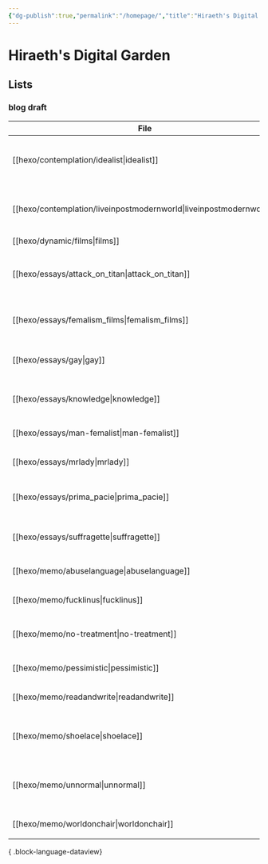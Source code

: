```yaml
---
{"dg-publish":true,"permalink":"/homepage/","title":"Hiraeth's Digital Garden","tags":["gardenEntry"],"created":"2025-06-16T14:31:16.076+08:00"}
---
```



# Hiraeth's Digital Garden

## Lists

<!--
| File                                                                   | title                | tags                                                                        | version |
| ---------------------------------------------------------------------- | -------------------- | --------------------------------------------------------------------------- | ------- |
| [[hexo/essays/Barbie\|Barbie]]                                      | 作为商品的《芭比》：一部不能更好的电影  | <ul><li>影评</li><li>feminism</li><li>ideology</li></ul>                      | stable  |
| [[hexo/essays/science\|science]]                                    | 自然科学何以可能             | <ul><li>philosophy</li><li>science</li><li>knowledge</li></ul>              | stable  |
| [[hexo/essays/talkshow\|talkshow]]                                  | 对脱口秀的一些看法            | <ul><li>talkshow</li><li>life</li><li>media</li></ul>                       | stable  |
| [[hexo/essays/xiaoshideta\|xiaoshideta]]                            | 锐评《消失的她》             | <ul><li>影评</li></ul>                                                        | stable  |
| [[hexo/contemplation/Existence\|Existence]]                         | 我存在！                 | <ul><li>existence</li><li>philosophy</li></ul>                              | rc      |
| [[hexo/contemplation/loveillusion\|loveillusion]]                   | 千万种爱情，和我的爱情          | <ul><li>love</li><li>friends</li><li>life</li><li>poem</li></ul>            | rc      |
| [[hexo/contemplation/question\|question]]                           | 哲学是发问                | <ul><li>philosophy</li><li>existence</li></ul>                              | rc      |
| [[hexo/essays/evacuate\|evacuate]]                                  | 《从21世纪安全撤离》影评        | <ul><li>影评</li><li>irl</li></ul>                                            | rc      |
| [[hexo/essays/introspection\|introspection]]                        | 一些反思                 | <ul><li>talkshow</li></ul>                                                  | rc      |
| [[hexo/memo/whyblog\|whyblog]]                                      | 为什么写博客？              | <ul><li>memo</li><li>life</li></ul>                                         | rc      |
| [[hexo/contemplation/idealist\|idealist]]                           | 一个理想主义者的辩白           | <ul><li>philosophy</li><li>life</li><li>existence</li></ul>                 | draft   |
| [[hexo/contemplation/liveinpostmodernworld\|liveinpostmodernworld]] | 后现代生活                | <ul><li>life</li><li>society</li><li>ideology</li></ul>                     | draft   |
| [[hexo/dynamic/films\|films]]                                       | 影评                   | \-                                                                          | draft   |
| [[hexo/essays/attack_on_titan\|attack_on_titan]]                    | 进击的巨人：好活，但是整烂了       | <ul><li>ideology</li><li>剧评</li><li>freedom</li></ul>                       | draft   |
| [[hexo/essays/femalism_films\|femalism_films]]                      | 口嗨女性主义电影             | <ul><li>feminism</li><li>影评</li></ul>                                       | draft   |
| [[hexo/essays/gay\|gay]]                                            | 从男同看父权制              | <ul><li>feminism</li><li>rights</li></ul>                                   | draft   |
| [[hexo/essays/knowledge\|knowledge]]                                | 知识论                  | <ul><li>knowledge</li><li>philosophy</li></ul>                              | draft   |
| [[hexo/essays/man-femalist\|man-femalist]]                          | 身为男性的女权主义者           | <ul><li>feminism</li></ul>                                                  | draft   |
| [[hexo/essays/mrlady\|mrlady]]                                      | 先生女士                 | <ul><li>feminism</li></ul>                                                  | draft   |
| [[hexo/essays/prima_pacie\|prima_pacie]]                            | 《初步举证》               | <ul><li>影评</li><li>feminism</li></ul>                                       | draft   |
| [[hexo/essays/suffragette\|suffragette]]                            | suffragette          | <ul><li>feminism</li><li>ideology</li></ul>                                 | draft   |
| [[hexo/memo/abuselanguage\|abuselanguage]]                          | 对语言的滥用               | <ul><li>talkshow</li></ul>                                                  | draft   |
| [[hexo/memo/fucklinus\|fucklinus]]                                  | So Linus, Fuck you!  | <ul><li>irl</li></ul>                                                       | draft   |
| [[hexo/memo/no-treatment\|no-treatment]]                            | 为什么拒绝治疗              | <ul><li>life</li><li>philosophy</li></ul>                                   | draft   |
| [[hexo/memo/pessimistic\|pessimistic]]                              | 社会学的悲观倾向             | <ul><li>philosophy</li></ul>                                                | draft   |
| [[hexo/memo/readandwrite\|readandwrite]]                            | readandwrite         | <ul><li>life</li></ul>                                                      | draft   |
| [[hexo/memo/shoelace\|shoelace]]                                    | 饥饿的死刑犯               | <ul><li>philosophy</li><li>life</li><li>death</li></ul>                     | draft   |
| [[hexo/memo/unnormal\|unnormal]]                                    | 文明中的疯癫               | <ul><li>life</li><li>media</li><li>philosophy</li></ul>                     | draft   |
| [[hexo/memo/worldonchair\|worldonchair]]                            | worldonchair         | <ul><li>memo</li></ul>                                                      | draft   |
| [[hexo/essays/art9game\|art9game]]                                  | 第九艺术                 | <ul><li>art</li></ul>                                                       | beta    |
| [[hexo/essays/herstory\|herstory]]                                  | 不要玩他们的游戏             | <ul><li>影评</li><li>feminism</li></ul>                                       | beta    |
| [[hexo/essays/jumping\|jumping]]                                    | 阿里巴巴后续               | <ul><li>media</li></ul>                                                     | beta    |
| [[hexo/memo/intheworld\|intheworld]]                                | 疲惫地入世                | <ul><li>life</li><li>daily</li><li>irl</li></ul>                            | beta    |
| [[hexo/memo/repeat\|repeat]]                                        | 重复的效果                | <ul></ul>                                                                   | beta    |
| [[hexo/memo/shameknowledge\|shameknowledge]]                        | 某种对知识的羞耻             | <ul><li>irl</li><li>knowledge</li></ul>                                     | beta    |
| [[hexo/memo/vmc\|vmc]]                                              | 从智能底盘说起              | <ul><li>memo</li></ul>                                                      | beta    |
| [[hexo/about\|about]]                                               | about                | \-                                                                          | \-      |
| [[hexo/contemplation/free-and-death\|free-and-death]]               | 若自杀不自由，则生存不勇敢        | <ul><li>philosophy</li><li>life</li></ul>                                   | \-      |
| [[hexo/dynamic/books\|books]]                                       | \-                   | \-                                                                          | \-      |
| [[hexo/dynamic/ideas\|ideas]]                                       | 零碎的灵感                | \-                                                                          | \-      |
| [[hexo/dynamic/moment\|moment]]                                     | 即刻                   | \-                                                                          | \-      |
| [[hexo/dynamic/poems\|poems]]                                       | 诗                    | <ul><li>poem</li></ul>                                                      | \-      |
| [[hexo/dynamic/seize_myself\|seize_myself]]                         | Seize Myself         | <ul><li>life</li></ul>                                                      | \-      |
| [[hexo/dynamic/update\|update]]                                     | 近期更新与往期推荐            | <ul></ul>                                                                   | \-      |
| [[hexo/essays/JohnnyKeepWalking\|JohnnyKeepWalking]]                | 《年会不能停》的简单影评         | <ul><li>影评</li><li>ideology</li></ul>                                       | \-      |
| [[hexo/essays/alibaba\|alibaba]]                                    | 做题家、数学家和无良媒体         | <ul><li>media</li></ul>                                                     | \-      |
| [[hexo/essays/copyleft\|copyleft]]                                  | copyleft             | <ul><li>media</li><li>free</li><li>right</li></ul>                          | \-      |
| [[hexo/essays/dome\|dome]]                                          | 诺顿穹顶、决定论与自由意志        | <ul><li>science</li><li>philosophy</li><li>life</li><li>free</li></ul>      | \-      |
| [[hexo/essays/fire-of-love\|fire-of-love]]                          | 跃入永恒的爱情              | <ul><li>love</li><li>friends</li><li>影评</li></ul>                           | \-      |
| [[hexo/essays/freedom\|freedom]]                                    | freedom              | <ul><li>free</li><li>rights</li></ul>                                       | \-      |
| [[hexo/essays/introexistentialism\|introexistentialism]]            | 当代危机和存在主义            | <ul><li>philosophy</li><li>life</li><li>existence</li></ul>                 | \-      |
| [[hexo/essays/introphilosophy\|introphilosophy]]                    | 前往痛苦之路：个人观点的哲学入门推荐   | <ul><li>philosophy</li></ul>                                                | \-      |
| [[hexo/essays/memoryandidentity\|memoryandidentity]]                | 记忆与个人同一性             | <ul><li>existence</li><li>philosophy</li></ul>                              | \-      |
| [[hexo/essays/nezai\|nezai]]                                        | 魔童哪吒                 | <ul><li>影评</li><li>ideology</li></ul>                                       | \-      |
| [[hexo/essays/onlytheriverflows\|onlytheriverflows]]                | 《河边的错误》影评            | <ul><li>影评</li><li>书评</li></ul>                                             | \-      |
| [[hexo/essays/orb\|orb]]                                            | ？                    | <ul><li>philosophy</li><li>knowledge</li></ul>                              | \-      |
| [[hexo/essays/pegasus2\|pegasus2]]                                  | 《飞驰人生2》观后感           | <ul><li>影评</li></ul>                                                        | \-      |
| [[hexo/essays/replicant\|replicant]]                                | 神、人、人造人和弑父           | \-                                                                          | \-      |
| [[hexo/essays/road\|road]]                                          | 在路上：对公路电影的粗浅看法       | <ul><li>影评</li><li>free</li><li>life</li></ul>                              | \-      |
| [[hexo/essays/science2\|science2]]                                  | 作为一种方法论的科学           | <ul><li>science</li><li>philosophy</li><li>free</li><li>knowledge</li></ul> | \-      |
| [[hexo/essays/sciencefiction\|sciencefiction]]                      | 对科幻的一点看法             | <ul><li>science</li></ul>                                                   | \-      |
| [[hexo/essays/talkshow-patch\|talkshow-patch]]                      | 再谈脱口秀:一些澄清和狡辩，以及再次锐评 | <ul><li>talkshow</li><li>feminism</li></ul>                                 | \-      |
| [[hexo/essays/yolo\|yolo]]                                          | 《热辣滚烫》观后感            | <ul><li>影评</li><li>feminism</li></ul>                                       | \-      |
| [[hexo/memo/1in10\|1in10]]                                          | 十分之一的生活              | <ul><li>life</li></ul>                                                      | \-      |
| [[hexo/memo/actingparents\|actingparents]]                          | 对父母形象的表演             | <ul><li>life</li><li>irl</li><li>family</li></ul>                           | \-      |
| [[hexo/memo/arrowoftime\|arrowoftime]]                              | 时间是一种幻觉              | <ul><li>time</li><li>life</li><li>love</li></ul>                            | \-      |
| [[hexo/memo/heartofpoplar\|heartofpoplar]]                          | heartofpoplar        | \-                                                                          | \-      |
| [[hexo/memo/idiot\|idiot]]                                          | 《白痴》！                | <ul><li>书评</li><li>剧评</li></ul>                                             | \-      |
| [[hexo/memo/kafka\|kafka]]                                          | kafka                | <ul><li>书评</li></ul>                                                        | \-      |
| [[hexo/memo/pet\|pet]]                                              | 驯化宠物                 | <ul><li>life</li></ul>                                                      | \-      |
| [[hexo/memo/reply_mp\|reply_mp]]                                    | 对公众号的回复              | <ul><li>media</li></ul>                                                     | \-      |
| [[hexo/test\|test]]                                                 | 测试                   | \-                                                                          | \-      |

{ .block-language-dataview}
-->

<!--
beta:
| File                                            | title    | excerpt                 | tags                                             |
| ----------------------------------------------- | -------- | ----------------------- | ------------------------------------------------ |
| [[hexo/essays/art9game\|art9game]]           | 第九艺术     | 作为第九艺术的游戏               | <ul><li>art</li></ul>                            |
| [[hexo/essays/herstory\|herstory]]           | 不要玩他们的游戏 | 《好东西》的观后赞美              | <ul><li>影评</li><li>feminism</li></ul>            |
| [[hexo/essays/jumping\|jumping]]             | 阿里巴巴后续   | 姜萍事件的后续                 | <ul><li>media</li></ul>                          |
| [[hexo/memo/intheworld\|intheworld]]         | 疲惫地入世    | I'm so tired, exhausted | <ul><li>life</li><li>daily</li><li>irl</li></ul> |
| [[hexo/memo/repeat\|repeat]]                 | 重复的效果    | 突然关于重复的效果               | <ul></ul>                                        |
| [[hexo/memo/shameknowledge\|shameknowledge]] | 某种对知识的羞耻 | 某种对知识的羞耻                | <ul><li>irl</li><li>knowledge</li></ul>          |
| [[hexo/memo/vmc\|vmc]]                       | 从智能底盘说起  | 存在于现实世界的方式              | <ul><li>memo</li></ul>                           |

{ .block-language-dataview}
rc:
| File                                                 | title         | excerpt                                             | tags                                                             |
| ---------------------------------------------------- | ------------- | --------------------------------------------------- | ---------------------------------------------------------------- |
| [[hexo/contemplation/Existence\|Existence]]       | 我存在！          | 焦虑、抑郁和荒诞激情，促使我企图用某种方式消耗掉我自己。我要在我耗尽的过程中写下我自己，非这样不可。  | <ul><li>existence</li><li>philosophy</li></ul>                   |
| [[hexo/contemplation/loveillusion\|loveillusion]] | 千万种爱情，和我的爱情   | 爱情也许是一种幻光，但人总要追逐的幻光，否则如臧克家的诗：“但谁把幻光看成幻光，谁便沉入无边的苦海”。 | <ul><li>love</li><li>friends</li><li>life</li><li>poem</li></ul> |
| [[hexo/contemplation/question\|question]]         | 哲学是发问         | 与其回答“哲学是什么”，不如考虑“什么是哲学”。在我看来，不断地提问，是哲学的重要部分。        | <ul><li>philosophy</li><li>existence</li></ul>                   |
| [[hexo/essays/evacuate\|evacuate]]                | 《从21世纪安全撤离》影评 | 形式大于内容，但是真的很大。                                      | <ul><li>影评</li><li>irl</li></ul>                                 |
| [[hexo/essays/introspection\|introspection]]      | 一些反思          | 在和朋友交流后的反思，和其他思考。                                   | <ul><li>talkshow</li></ul>                                       |
| [[hexo/memo/whyblog\|whyblog]]                    | 为什么写博客？       | 假如博客是为了记录，那又为什么要记录呢？                                | <ul><li>memo</li><li>life</li></ul>                              |

{ .block-language-dataview}
draft:
| File                                                                   | title               | excerpt                                          | tags                                                        |
| ---------------------------------------------------------------------- | ------------------- | ------------------------------------------------ | ----------------------------------------------------------- |
| [[hexo/contemplation/idealist\|idealist]]                           | 一个理想主义者的辩白          | 它决不能使我屈服！                                        | <ul><li>philosophy</li><li>life</li><li>existence</li></ul> |
| [[hexo/contemplation/liveinpostmodernworld\|liveinpostmodernworld]] | 后现代生活               | 支离破碎的生活                                          | <ul><li>life</li><li>society</li><li>ideology</li></ul>     |
| [[hexo/dynamic/films\|films]]                                       | 影评                  | 持续更新的短影评或影评链接                                    | \-                                                          |
| [[hexo/essays/attack_on_titan\|attack_on_titan]]                    | 进击的巨人：好活，但是整烂了      | 好活，但是有点烂。烂是因为菜，不是因为坏。                            | <ul><li>ideology</li><li>剧评</li><li>freedom</li></ul>       |
| [[hexo/essays/femalism_films\|femalism_films]]                      | 口嗨女性主义电影            | 集中评论几部女性主义电影                                     | <ul><li>feminism</li><li>影评</li></ul>                       |
| [[hexo/essays/gay\|gay]]                                            | 从男同看父权制             | \-                                               | <ul><li>feminism</li><li>rights</li></ul>                   |
| [[hexo/essays/knowledge\|knowledge]]                                | 知识论                 | 什么是知识                                            | <ul><li>knowledge</li><li>philosophy</li></ul>              |
| [[hexo/essays/man-femalist\|man-femalist]]                          | 身为男性的女权主义者          | 一直想要写一些女性主义话题的东西，但是不知道从何说起。不如从个人身份切入，先漫无边际地随意聊聊。 | <ul><li>feminism</li></ul>                                  |
| [[hexo/essays/mrlady\|mrlady]]                                      | 先生女士                | \-                                               | <ul><li>feminism</li></ul>                                  |
| [[hexo/essays/prima_pacie\|prima_pacie]]                            | 《初步举证》              | 法律、司法、男性和性文化，谁是罪魁祸首                              | <ul><li>影评</li><li>feminism</li></ul>                       |
| [[hexo/essays/suffragette\|suffragette]]                            | suffragette         | 关于女性获取政治权力的文艺作品                                  | <ul><li>feminism</li><li>ideology</li></ul>                 |
| [[hexo/memo/abuselanguage\|abuselanguage]]                          | 对语言的滥用              | 被乔治·卡琳启发，对使用语言的一些想法                              | <ul><li>talkshow</li></ul>                                  |
| [[hexo/memo/fucklinus\|fucklinus]]                                  | So Linus, Fuck you! | 自由何去何从？                                          | <ul><li>irl</li></ul>                                       |
| [[hexo/memo/no-treatment\|no-treatment]]                            | 为什么拒绝治疗             | 有病也不治                                            | <ul><li>life</li><li>philosophy</li></ul>                   |
| [[hexo/memo/pessimistic\|pessimistic]]                              | 社会学的悲观倾向            | 社会学、西马似乎对未来有一种悲观倾向                               | <ul><li>philosophy</li></ul>                                |
| [[hexo/memo/readandwrite\|readandwrite]]                            | readandwrite        | 为什么读书与写作？                                        | <ul><li>life</li></ul>                                      |
| [[hexo/memo/shoelace\|shoelace]]                                    | 饥饿的死刑犯              | 饥饿，不是因为高尚而是因为没有找到喜欢的食物；走向绞刑架，自知又逃避。              | <ul><li>philosophy</li><li>life</li><li>death</li></ul>     |
| [[hexo/memo/unnormal\|unnormal]]                                    | 文明中的疯癫              | 心理生理文化观念上的不正常人是什么，以及如何对待他们或自处。                   | <ul><li>life</li><li>media</li><li>philosophy</li></ul>     |
| [[hexo/memo/worldonchair\|worldonchair]]                            | worldonchair        | 不干不净的衣服放在椅子上。这个世界似乎就是这个状态                        | <ul><li>memo</li></ul>                                      |

{ .block-language-dataview}
others:-->
### blog draft

| File                                                                   | title               | tags                                                        |
| ---------------------------------------------------------------------- | ------------------- | ----------------------------------------------------------- |
| [[hexo/contemplation/idealist\|idealist]]                           | 一个理想主义者的辩白          | <ul><li>philosophy</li><li>life</li><li>existence</li></ul> |
| [[hexo/contemplation/liveinpostmodernworld\|liveinpostmodernworld]] | 后现代生活               | <ul><li>life</li><li>society</li><li>ideology</li></ul>     |
| [[hexo/dynamic/films\|films]]                                       | 影评                  | \-                                                          |
| [[hexo/essays/attack_on_titan\|attack_on_titan]]                    | 进击的巨人：好活，但是整烂了      | <ul><li>ideology</li><li>剧评</li><li>freedom</li></ul>       |
| [[hexo/essays/femalism_films\|femalism_films]]                      | 口嗨女性主义电影            | <ul><li>feminism</li><li>影评</li></ul>                       |
| [[hexo/essays/gay\|gay]]                                            | 从男同看父权制             | <ul><li>feminism</li><li>rights</li></ul>                   |
| [[hexo/essays/knowledge\|knowledge]]                                | 知识论                 | <ul><li>knowledge</li><li>philosophy</li></ul>              |
| [[hexo/essays/man-femalist\|man-femalist]]                          | 身为男性的女权主义者          | <ul><li>feminism</li></ul>                                  |
| [[hexo/essays/mrlady\|mrlady]]                                      | 先生女士                | <ul><li>feminism</li></ul>                                  |
| [[hexo/essays/prima_pacie\|prima_pacie]]                            | 《初步举证》              | <ul><li>影评</li><li>feminism</li></ul>                       |
| [[hexo/essays/suffragette\|suffragette]]                            | suffragette         | <ul><li>feminism</li><li>ideology</li></ul>                 |
| [[hexo/memo/abuselanguage\|abuselanguage]]                          | 对语言的滥用              | <ul><li>talkshow</li></ul>                                  |
| [[hexo/memo/fucklinus\|fucklinus]]                                  | So Linus, Fuck you! | <ul><li>irl</li></ul>                                       |
| [[hexo/memo/no-treatment\|no-treatment]]                            | 为什么拒绝治疗             | <ul><li>life</li><li>philosophy</li></ul>                   |
| [[hexo/memo/pessimistic\|pessimistic]]                              | 社会学的悲观倾向            | <ul><li>philosophy</li></ul>                                |
| [[hexo/memo/readandwrite\|readandwrite]]                            | readandwrite        | <ul><li>life</li></ul>                                      |
| [[hexo/memo/shoelace\|shoelace]]                                    | 饥饿的死刑犯              | <ul><li>philosophy</li><li>life</li><li>death</li></ul>     |
| [[hexo/memo/unnormal\|unnormal]]                                    | 文明中的疯癫              | <ul><li>life</li><li>media</li><li>philosophy</li></ul>     |
| [[hexo/memo/worldonchair\|worldonchair]]                            | worldonchair        | <ul><li>memo</li></ul>                                      |

{ .block-language-dataview}
